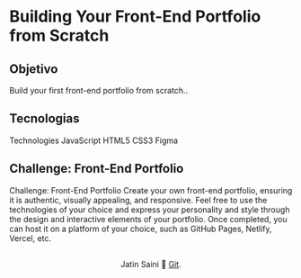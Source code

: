 <h1>
    <span>Building Your Front-End Portfolio from Scratch</span>
</h1>



## Objetivo
Build your first front-end portfolio from scratch..

## Tecnologias
Technologies
JavaScript
HTML5
CSS3
Figma

## Challenge: Front-End Portfolio
Challenge: Front-End Portfolio
Create your own front-end portfolio, ensuring it is authentic, visually appealing, and responsive. Feel free to use the technologies of your choice and express your personality and style through the design and interactive elements of your portfolio. Once completed, you can host it on a platform of your choice, such as GitHub Pages, Netlify, Vercel, etc.
##
<div align="center">Jatin Saini 💙 <a href="https://github.com/jatin9899">Git</a>.</div>
